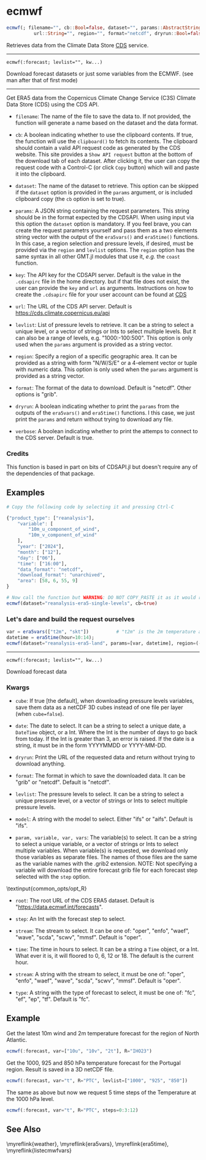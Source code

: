# ecmwf

```julia
ecmwf(; filename="", cb::Bool=false, dataset="", params::AbstractString="", key::String="",
          url::String="", region="", format="netcdf", dryrun::Bool=false, verbose::Bool=true)
```

Retrieves data from the Climate Data Store [CDS](https://cds.climate.copernicus.eu) service.


---
    ecmwf(:forecast; levlist="", kw...)

Download forecast datasets or just some variables from the ECMWF. (see man after that of first mode)


---
Get ERA5 data from the Copernicus Climate Change Service (C3S) Climate Data Store (CDS) using the CDS API.

- `filename`: The name of the file to save the data to. If not provided, the function will generate a
   name based on the dataset and the data format.

- `cb`: A boolean indicating whether to use the clipboard contents. If true, the function will use the
  ``clipboard()`` to fetch its contents. The clipboard should contain a valid API request code as generated
   by the CDS website. This site provides a ``Show API request`` button at the bottom of the download tab
   of each dataset. After clicking it, the user can copy the request code with a Control-C (or click ``Copy``
   button) which will and paste it into the clipboard.

- `dataset`: The name of the dataset to retrieve. This option can be skipped if the `dataset` option
   is provided in the `params` argument, or is included clipboard copy (the `cb` option is set to true).

- `params`: A JSON string containing the request parameters. This string should be in the format expected
   by the CDSAPI. When using input via this option the `dataset` option is mandatory.
   If you feel brave, you can create the request parametrs yourself and pass them as a two elements string
   vector with the output of the ``era5vars()`` and ``era5time()`` functions. In this case, a region selection
   and pressure levels, if desired, must be provided via the `region` and `levlist` options. The `region`
   option has the same syntax in all other GMT.jl modules that use it, _e.g._ the ``coast`` function.

- `key`: The API key for the CDSAPI server. Default is the value in the ``.cdsapirc`` file in the home directory.
   but if that file does not exist, the user can provide the `key` and `url` as arguments. Instructions on how
   to create the ``.cdsapirc`` file for your user account can be found at [CDS](https://cds.climate.copernicus.eu/how-to-api)

- `url`: The URL of the CDS API server. Default is https://cds.climate.copernicus.eu/api

- `levlist`: List of pressure levels to retrieve. It can be a string to select a unique level, or a vector
   of strings or Ints to select multiple levels. But it can also be a range of levels, e.g. "1000:-100:500". 
   This option is only used when the `params` argument is provided as a string vector.

- `region`: Specify a region of a specific geographic area. It can be provided as a string with form "N/W/S/E"
   or a 4-element vector or tuple with numeric data. This option is only used when the `params` argument is
   provided as a string vector.

- `format`: The format of the data to download. Default is "netcdf". Other options is "grib".

- `dryrun`: A boolean indicating whether to print the `params` from the outputs of the `era5vars()` and
  `era5time()` functions. I this case, we just print the `params` and return without trying to download any file.

- `verbose`: A boolean indicating whether to print the attemps to connect to the CDS server. Default is true.

### Credits
This function is based in part on bits of CDSAPI.jl but doesn't require any of the dependencies of that package.

Examples
--------

```julia
# Copy the following code by selecting it and pressing Ctrl-C

{"product_type": ["reanalysis"],
    "variable": [
        "10m_u_component_of_wind",
        "10m_v_component_of_wind"
    ],
    "year": ["2024"],
    "month": ["12"],
    "day": ["06"],
    "time": ["16:00"],
    "data_format": "netcdf",
    "download_format": "unarchived",
    "area": [58, 6, 55, 9]
}

# Now call the function but WARNING: DO NOT COPY_PASTE it as it would replace the clipboard contents
ecmwf(dataset="reanalysis-era5-single-levels", cb=true)
```

### Let's dare and build the request ourselves
```julia
var = era5vars(["t2m", "skt"])			# "t2m" is the 2m temperature and "skt" is the skin temperature
datetime = era5time(hour=10:14);
ecmwf(dataset="reanalysis-era5-land", params=[var, datetime], region=(-10, 0, 30, 45))
```


---
    ecmwf(:forecast; levlist="", kw...)

Download forecast data


### Kwargs
- `cube`: If true [the default], when downloading pressure levels variables, save them data as a netCDF 3D cubes instead
   of one file per layer (when `cube=false`).

- `date`: The date to select. It can be a string to select a unique date, a ``DateTime`` object, or a Int.
   Where the Int is the number of days to go back from today. If the Int is greater than 3, an error is raised.
   If the date is a string, it must be in the form YYYYMMDD or YYYY-MM-DD.

- `dryrun`: Print the URL of the requested data and return without trying to download anything.

- `format`: The format in which to save the downloaded data. It can be "grib" or "netcdf". Default is "netcdf".

- `levlist`: The pressure levels to select. It can be a string to select a unique pressure level,
   or a vector of strings or Ints to select multiple pressure levels.

- `model`: A string with the model to select. Either "ifs" or "aifs". Default is "ifs".

- `param, variable, var, vars`: The variable(s) to select. It can be a string to select a unique variable, or a vector
   of strings or Ints to select multiple variables. When variable(s) is requested, we download only those
   variables as separate files. The names of those files are the same as the variable names with the .grib2 extension.
   NOTE: Not specifying a variable will download the entire forecast grib file for each forecast step selected with the `step` option.

\textinput{common_opts/opt_R}

- `root`: The root URL of the CDS ERA5 dataset. Default is "https://data.ecmwf.int/forecasts".

- `step`: An Int with the forecast step to select.

- `stream`: The stream to select. It can be one of: "oper", "enfo", "waef", "wave", "scda", "scwv", "mmsf". Default is "oper".

- `time`: The time in hours to select. It can be a string a ``Time`` object, or a Int. What ever it is,
   it will floored to 0, 6, 12 or 18. The default is the current hour.

- `stream`: A string with the stream to select, it must be one of: "oper", "enfo", "waef", "wave", "scda", "scwv", "mmsf". Default is "oper".

- `type`: A string with the type of forecast to select, it must be one of: "fc", "ef", "ep", "tf". Default is "fc".

Example
-------

Get the latest 10m wind and 2m temperature forecast for the region of North Atlantic.

```julia
ecmwf(:forecast, var=["10u", "10v", "2t"], R="IHO23")
```

Get the 1000, 925 and 850 hPa temperature forecast for the Portugal region. Result is saved in a 3D netCDF file.

```julia
ecmwf(:forecast, var="t", R="PTC", levlist=["1000", "925", "850"])
```

The same as above but now we request 5 time steps of the Temperature at the 1000 hPa level.

```julia
ecmwf(:forecast, var="t", R="PTC", steps=0:3:12)
```

See Also
--------

\myreflink{weather}, \myreflink{era5vars}, \myreflink{era5time}, \myreflink{listecmwfvars}
